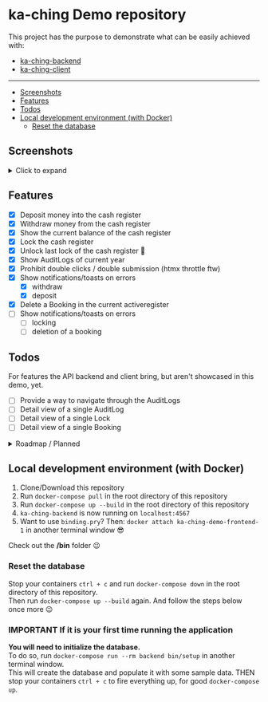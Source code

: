 # ka-ching Demo repository<!-- omit in toc -->

This project has the purpose to demonstrate what can be easily achieved with:

- [ka-ching-backend](https://github.com/simonneutert/ka-ching-backend)
- [ka-ching-client](https://github.com/simonneutert/ka-ching-client)

---

- [Screenshots](#screenshots)
- [Features](#features)
- [Todos](#todos)
- [Local development environment (with Docker)](#local-development-environment-with-docker)
  - [Reset the database](#reset-the-database)

## Screenshots

<details>
  <summary>Click to expand</summary>

![Screenshot of the demo application - landing page](./public/screenshots/1.png)

> ☝️ The landing page of the demo application.

---

![Screenshot of the demo application - select or create a tenant](./public/screenshots/2.png)

> ☝️ The `/tenants` page of the demo application, where you can select or create a tenant.

---

![Screenshot of the demo application - tenant created notification](./public/screenshots/3.png)

> ☝️ A tenant has been created and the user is notified about it.

---

![Screenshot of the demo application - action page after login for deposit, withdraw and lockings](./public/screenshots/4.png)

> ☝️ The `/bookings` page of the demo application, where you can deposit, withdraw and lock the cash register. Below you will see the current active bookings, be it a deposit or a withdrawal.

---

![Screenshot of the demo application - action page with deposit selected](./public/screenshots/5.png)

> ☝️ The `/bookings` page of the demo application with the deposit form selected.

---

![Screenshot of the demo application - action page with deposit selected](./public/screenshots/6.png)

> ☝️ You can see the saldo has changed after the deposit has been submitted.

---

![Screenshot of the demo application - action page with deposit selected](./public/screenshots/7.png)

> ☝️ Here an attempt to withdraw more money than is available in the cash register is about to be made.

---

![Screenshot of the demo application - action page with deposit selected](./public/screenshots/8.png)

> ☝️ Notifying the user that the withdrawal is not possible. Below you can see the current active bookings, be it a deposit or a withdrawal. Current unlocked bookings can be deleted.

</details>

## Features

- [x] Deposit money into the cash register
- [x] Withdraw money from the cash register
- [x] Show the current balance of the cash register
- [x] Lock the cash register
- [x] Unlock last lock of the cash register 🎉
- [x] Show AuditLogs of current year
- [x] Prohibit double clicks / double submission (htmx throttle ftw)
- [x] Show notifications/toasts on errors
  - [x] withdraw
  - [x] deposit
- [x] Delete a Booking in the current activeregister
- [ ] Show notifications/toasts on errors
  - [ ] locking
  - [ ] deletion of a booking

## Todos

For features the API backend and client bring, but aren't showcased in this demo, yet.

- [ ] Provide a way to navigate through the AuditLogs
- [ ] Detail view of a single AuditLog
- [ ] Detail view of a single Lock
- [ ] Detail view of a single Booking

<details>
  <summary>Roadmap / Planned</summary>

### Not yet coded features in demo, but the backend/client provides them (planned)<!-- omit in toc -->

- [ ] pagination through Lockings
- [ ] Show AuditLogs of a year of choice
- [ ] multi-tenant support
  - [ ] change the tenant
  - [ ] create a new tenant
  - [ ] reset a tenant
- [ ] multi-currency support
- [ ] Reset everything every 30min

### Bonus (I may or may not code it for this demo)<!-- omit in toc -->

- [ ] csv export of Lockings
- [ ] csv export of AuditLogs

</details>

## Local development environment (with Docker)

1. Clone/Download this repository
2. Run `docker-compose pull` in the root directory of this repository
3. Run `docker-compose up --build` in the root directory of this repository
4. `ka-ching-backend` is now running on `localhost:4567`
5. Want to use `binding.pry`? Then: `docker attach ka-ching-demo-frontend-1` in another terminal window 😎

Check out the **/bin** folder 😉

### Reset the database

Stop your containers `ctrl + c` and run `docker-compose down` in the root directory of this repository.  
Then run `docker-compose up --build` again. And follow the steps below once more 😉

### IMPORTANT If it is your first time running the application<!-- omit in toc -->

**You will need to initialize the database.**  
To do so, run `docker-compose run --rm backend bin/setup` in another terminal window.  
This will create the database and populate it with some sample data.
THEN stop your containers `ctrl + c` to fire everything up, for good `docker-compose up`.
